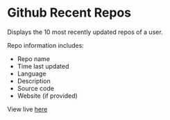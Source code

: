 # Github Recent Repos
 Displays the 10 most recently updated repos of a user. 
 
 Repo information includes:

 * Repo name
 * Time last updated
 * Language
 * Description
 * Source code 
 * Website (if provided)

View live [here](https://chrislrogers.github.io/github_recent_repos/)